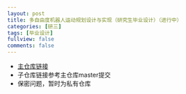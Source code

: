 ```yaml
---
layout: post
title: 多自由度机器人运动规划设计与实现（研究生毕业设计）（进行中）
categories: [研三]
tags: [毕业设计]
fullview: false
comments: false
---
```





* [主仓库链接](https://github.com/whutddk/PRM_robotic_arm)
* 子仓库链接参考主仓库master提交
* 保密问题，暂时为私有仓库

